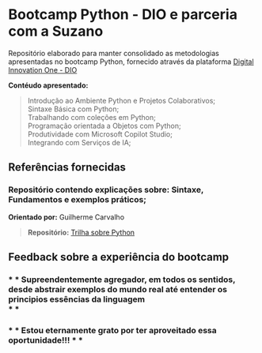# Bootcamp Python - DIO e parceria com a Suzano

Repositório elaborado para manter consolidado as metodologias apresentadas no bootcamp Python, fornecido através da plataforma [Digital Innovation One - DIO](https://www.dio.me/)

**Contéudo apresentado:**
> Introdução ao Ambiente Python e Projetos Colaborativos; </br>
> Sintaxe Básica com Python; </br>
> Trabalhando com coleções em Python; </br>
> Programação orientada a Objetos com Python; </br>
> Produtividade com Microsoft Copilot Studio; </br>
> Integrando com Serviços de IA; </br>

## **Referências fornecidas**

### Repositório contendo explicações sobre: Sintaxe, Fundamentos e exemplos práticos;
**Orientado por:** Guilherme Carvalho
> **Repositório:** [Trilha sobre Python](https://github.com/digitalinnovationone/trilha-python-dio)


## **Feedback sobre a experiência do bootcamp**
### * * Supreendentemente agregador, em todos os sentidos, desde abstrair exemplos do mundo real até entender os principios essências da linguagem </br>* *
### * * Estou eternamente grato por ter aproveitado essa oportunidade!!! * *  
